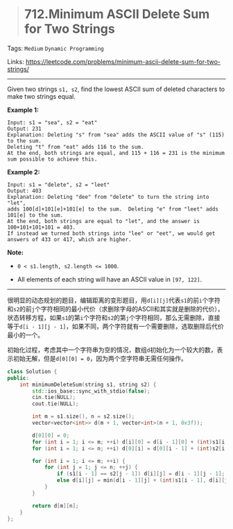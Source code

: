 > # 712.Minimum ASCII Delete Sum for Two Strings

Tags: `Medium` `Dynamic Programming`

Links: https://leetcode.com/problems/minimum-ascii-delete-sum-for-two-strings/

------

Given two strings `s1, s2`, find the lowest ASCII sum of deleted characters to make two strings equal.

**Example 1:**

```
Input: s1 = "sea", s2 = "eat"
Output: 231
Explanation: Deleting "s" from "sea" adds the ASCII value of "s" (115) to the sum.
Deleting "t" from "eat" adds 116 to the sum.
At the end, both strings are equal, and 115 + 116 = 231 is the minimum sum possible to achieve this.
```

**Example 2:**

```
Input: s1 = "delete", s2 = "leet"
Output: 403
Explanation: Deleting "dee" from "delete" to turn the string into "let",
adds 100[d]+101[e]+101[e] to the sum.  Deleting "e" from "leet" adds 101[e] to the sum.
At the end, both strings are equal to "let", and the answer is 100+101+101+101 = 403.
If instead we turned both strings into "lee" or "eet", we would get answers of 433 or 417, which are higher.
```

**Note:**

* `0 < s1.length, s2.length <= 1000`.

* All elements of each string will have an ASCII value in `[97, 122]`.

------

很明显的动态规划的题目，编辑距离的变形题目，用`d[i][j]`代表`s1`的前`i`个字符和`s2`的前`j`个字符相同的最小代价（求删除字母的ASCII和其实就是删除的代价），状态转移方程，如果`s1`的第`i`个字符和`s2`的第`j`个字符相同，那么无需删除，直接等于`d[i - 1][j - 1]`，如果不同，两个字符就有一个需要删除，选取删除后代价最小的一个。

初始化过程，考虑其中一个字符串为空的情况，数组`d`初始化为一个较大的数，表示初始无解，但是`d[0][0] = 0`，因为两个空字符串无需任何操作。

```c++
class Solution {
public:
    int minimumDeleteSum(string s1, string s2) {
        std::ios_base::sync_with_stdio(false);
		cin.tie(NULL);
		cout.tie(NULL);

        int m = s1.size(), n = s2.size();
        vector<vector<int>> d(m + 1, vector<int>(n + 1, 0x3f));

        d[0][0] = 0;
        for (int i = 1; i <= m; ++i) d[i][0] = d[i - 1][0] + (int)s1[i - 1];
        for (int i = 1; i <= n; ++i) d[0][i] = d[0][i - 1] + (int)s2[i - 1];

        for (int i = 1; i <= m; ++i) {
            for (int j = 1; j <= n; ++j) {
                if (s1[i - 1] == s2[j - 1]) d[i][j] = d[i - 1][j - 1];
                else d[i][j] = min(d[i - 1][j] + (int)s1[i - 1], d[i][j - 1] + (int)s2[j - 1]);
            }
        }

        return d[m][n];
    }
};
```

